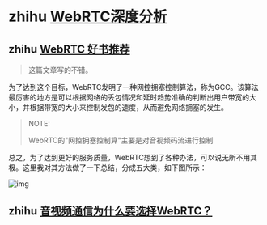 # zhihu [WebRTC深度分析](https://www.zhihu.com/column/c_1242243228008693760)



## zhihu [WebRTC 好书推荐](https://zhuanlan.zhihu.com/p/392031481)

> 这篇文章写的不错。

为了达到这个目标，WebRTC发明了一种网控拥塞控制算法，称为GCC。该算法最厉害的地方是可以根据网络的丢包情况和延时趋势准确的判断出用户带宽的大小，并根据带宽的大小来控制发包的速度，从而避免网络拥塞的发生。

> NOTE:
>
> WebRTC的"网控拥塞控制算"主要是对音视频码流进行控制



总之，为了达到更好的服务质量，WebRTC想到了各种办法，可以说无所不用其极。这里我对其方法做了一下总结，分成五大类，如下图所示：



![img](https://pic3.zhimg.com/80/v2-889c06e7c8f6a4322217f143df68876e_1440w.jpg)





## zhihu [音视频通信为什么要选择WebRTC？](https://zhuanlan.zhihu.com/p/409462524)




